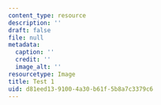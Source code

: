 ```yaml
---
content_type: resource
description: ''
draft: false
file: null
metadata:
  caption: ''
  credit: ''
  image_alt: ''
resourcetype: Image
title: Test 1
uid: d81eed13-9100-4a30-b61f-5b8a7c3379c6
---
```

